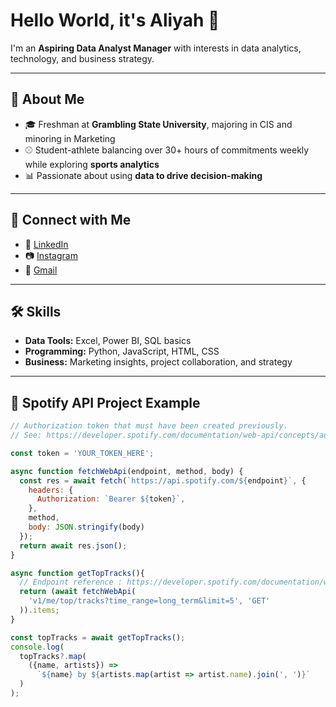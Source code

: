 # Hello World, it's Aliyah 👋  
I'm an **Aspiring Data Analyst Manager** with interests in data analytics, technology, and business strategy.  

---

## 🌟 About Me
- 🎓 Freshman at **Grambling State University**, majoring in CIS and minoring in Marketing  
- ⚾ Student-athlete balancing over 30+ hours of commitments weekly while exploring **sports analytics**  
- 📊 Passionate about using **data to drive decision-making**  

---

## 🔗 Connect with Me
- 💼 [LinkedIn](https://www.linkedin.com/in/aliyahd)  
- 📷 [Instagram](https://www.instagram.com/its.deet)  
- 📧 [Gmail](mailto:aliyahdugars@gmail.com)  

---

## 🛠 Skills
- **Data Tools:** Excel, Power BI, SQL basics  
- **Programming:** Python, JavaScript, HTML, CSS  
- **Business:** Marketing insights, project collaboration, and strategy  

---

## 🎵 Spotify API Project Example
```javascript
// Authorization token that must have been created previously. 
// See: https://developer.spotify.com/documentation/web-api/concepts/authorization

const token = 'YOUR_TOKEN_HERE'; 

async function fetchWebApi(endpoint, method, body) {
  const res = await fetch(`https://api.spotify.com/${endpoint}`, {
    headers: {
      Authorization: `Bearer ${token}`,
    },
    method,
    body: JSON.stringify(body)
  });
  return await res.json();
}

async function getTopTracks(){
  // Endpoint reference : https://developer.spotify.com/documentation/web-api/reference/get-users-top-artists-and-tracks
  return (await fetchWebApi(
    'v1/me/top/tracks?time_range=long_term&limit=5', 'GET'
  )).items;
}

const topTracks = await getTopTracks();
console.log(
  topTracks?.map(
    ({name, artists}) =>
      `${name} by ${artists.map(artist => artist.name).join(', ')}`
  )
);
